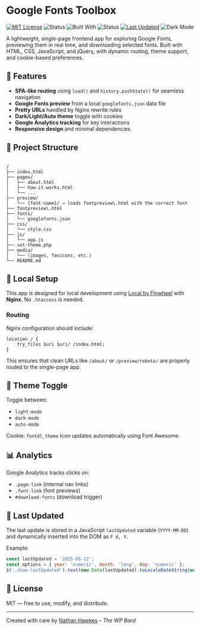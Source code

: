# Google Fonts Toolbox

[![MIT License](https://img.shields.io/badge/License-MIT-blue.svg)](LICENSE)
![Status](https://img.shields.io/badge/status-in%20development-blue)
![Built With](https://img.shields.io/badge/Built_with-HTML%2C%20CSS%2C%20JS-brightgreen)
![Status](https://img.shields.io/badge/status-in%20progress-yellow)
[![Last Updated](https://img.shields.io/badge/last_updated-dynamic-lightgrey?label=last%20updated)](https://thewpbard.dev)
![Dark Mode](https://img.shields.io/badge/dark%20mode-supported-black)

A lightweight, single-page frontend app for exploring Google Fonts, previewing them in real time, and downloading selected fonts. Built with HTML, CSS, JavaScript, and jQuery, with dynamic routing, theme support, and cookie-based preferences.

## 🚀 Features

- **SPA-like routing** using `load()` and `history.pushState()` for seamless navigation
- **Google Fonts preview** from a local `googlefonts.json` data file
- **Pretty URLs** handled by Nginx rewrite rules
- **Dark/Light/Auto theme** toggle with cookies
- **Google Analytics tracking** for key interactions
- **Responsive design** and minimal dependencies

## 📁 Project Structure

```

/
├── index.html
├── pages/
│   ├── about.html
│   ├── how-it-works.html
│   └── ...
├── preview/
│   └── {font-name}/ → loads fontpreview\.html with the correct font
├── fontpreview\.html
├── fonts/
│   └── googlefonts.json
├── css/
│   └── style.css
├── js/
│   └── app.js
├── set-theme.php
├── media/
│   └── (images, favicons, etc.)
└── README.md

````

## 🧰 Local Setup

This app is designed for local development using [Local by Flywheel](https://localwp.com/) with **Nginx**. No `.htaccess` is needed.

### Routing

Nginx configuration should include:

```nginx
location / {
    try_files $uri $uri/ /index.html;
}
````

This ensures that clean URLs like `/about/` or `/preview/roboto/` are properly routed to the single-page app.

## 🎨 Theme Toggle

Toggle between:

* `light-mode`
* `dark-mode`
* `auto-mode`

Cookie: `fontdl_theme`
Icon updates automatically using Font Awesome.

## 📊 Analytics

Google Analytics tracks clicks on:

* `.page-link` (internal nav links)
* `.font-link` (font previews)
* `#download-fonts` (download trigger)

## 📅 Last Updated

The last update is stored in a JavaScript `lastUpdated` variable (`YYYY-MM-DD`) and dynamically inserted into the DOM as `F d, Y`.

Example:

```js
const lastUpdated = '2025-05-12';
const options = { year: 'numeric', month: 'long', day: 'numeric' };
$('.show-lastUpdated').text(new Date(lastUpdated).toLocaleDateString(undefined, options));
```

## 📄 License

MIT — free to use, modify, and distribute.

---

Created with care by [Nathan Hawkes](https://thewpbard.dev) – *The WP Bard*